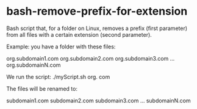 # bash-remove-prefix-for-extension

Bash script that, for a folder on Linux, removes a prefix (first parameter) from all files with a certain extension (second parameter).

Example: you have a folder with these files:

org.subdomain1.com org.subdomain2.com org.subdomain3.com ... org.subdomainN.com

We run the script: ./myScript.sh org. com

The files will be renamed to:

subdomain1.com subdomain2.com subdomain3.com ... subdomainN.com
